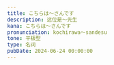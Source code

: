 ```yaml
---
title: こちらは～さんです
description: 这位是～先生
kana: こちらは～さんです
pronunciation: kochirawa〜sandesu
tone: 平板型
type: 名词
pubDate: 2024-06-24 00:00:00
---
```

